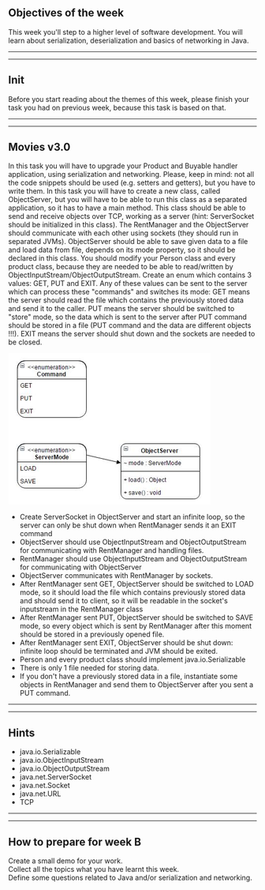 ## Objectives of the week

This week you'll step to a higher level of software development.
You will learn about serialization, deserialization and basics of networking in Java.

--------

--------

## Init

Before you start reading about the themes of this week,
please finish your task you had on previous week,
because this task is based on that.

--------

--------

## Movies v3.0

In this task you will have to upgrade your Product and Buyable handler application,
using serialization and networking.
Please, keep in mind: not all the code snippets should be used (e.g. setters and getters),
but you have to write them.
In this task you will have to create a new class, called ObjectServer,
but you will have to be able to run this class as a separated application, so it has to have a main method.
This class should be able to send and receive objects over TCP,
working as a server (hint: ServerSocket should be initialized in this class).
The RentManager and the ObjectServer should communicate with each other using sockets
(they should run in separated JVMs).
ObjectServer should be able to save given data to a file and load data from file, depends on its mode property,
so it should be declared in this class.
You should modify your Person class and every product class,
because they are needed to be able to read/written by ObjectInputStream/ObjectOutputStream.
Create an enum which contains 3 values: GET, PUT and EXIT.
Any of these values can be sent to the server which can process these "commands" and switches its mode:
GET means the server should read the file which contains the previously stored data and send it to the caller.
PUT means the server should be switched to "store" mode,
so the data which is sent to the server after PUT command should be stored in a file
(PUT command and the data are different objects !!!).
EXIT means the server should shut down and the sockets are needed to be closed.

![](Description/objectserver.png)

* Create ServerSocket in ObjectServer and start an infinite loop,
  so the server can only be shut down when RentManager sends it an EXIT command
* ObjectServer should use ObjectInputStream and ObjectOutputStream
  for communicating with RentManager and handling files.
* RentManager should use ObjectInputStream and ObjectOutputStream for communicating with ObjectServer
* ObjectServer communicates with RentManager by sockets.
* After RentManager sent GET, ObjectServer should be switched to LOAD mode,
  so it should load the file which contains previously stored data and should send it to client,
  so it will be readable in the socket's inputstream in the RentManager class
* After RentManager sent PUT, ObjectServer should be switched to SAVE mode,
  so every object which is sent by RentManager after this moment should be stored in a previously opened file.
* After RentManager sent EXIT, ObjectServer should be shut down:
  infinite loop should be terminated and JVM should be exited.
* Person and every product class should implement java.io.Serializable
* There is only 1 file needed for storing data.
* If you don't have a previously stored data in a file,
  instantiate some objects in RentManager and send them to ObjectServer after you sent a PUT command.

--------

--------

## Hints

* java.io.Serializable
* java.io.ObjectInputStream
* java.io.ObjectOutputStream
* java.net.ServerSocket
* java.net.Socket
* java.net.URL
* TCP

--------

--------

## How to prepare for week B

Create a small demo for your work.  
Collect all the topics what you have learnt this week.  
Define some questions related to Java and/or serialization and networking.
